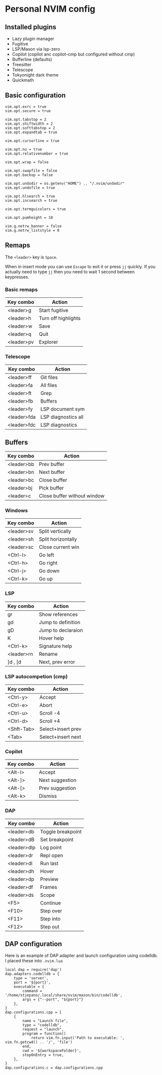 # Personal NVIM config

## Installed plugins

* Lazy plugin manager
* Fugitive 
* LSP/Mason via lsp-zero
* Copilot (copilot anc copilot-cmp but configured without cmp)
* Bufferline (defaults)
* Treesitter
* Telescope
* Tokyonight dark theme
* Quickmath

## Basic configuration

```
vim.opt.exrc = true
vim.opt.secure = true

vim.opt.tabstop = 2
vim.opt.shiftwidth = 2
vim.opt.softtabstop = 2
vim.opt.expandtab = true

vim.opt.cursorline = true

vim.opt.nu = true
vim.opt.relativenumber = true

vim.opt.wrap = false

vim.opt.swapfile = false
vim.opt.backup = false

vim.opt.undodir = os.getenv("HOME") .. "/.nvim/undodir"
vim.opt.undofile = true

vim.opt.hlsearch = true
vim.opt.incsearch = true

vim.opt.termguicolors = true

vim.opt.pumheight = 10

vim.g.netrw_banner = false
vim.g.netrw_liststyle = 0
```

## Remaps

The ```<leader>``` key is ```Space```.

When in insert mode you can use ```Escape``` to exit it or press ```jj``` quickly. 
If you actually need to type ```jj``` then you need to wait 1 second between keypresses.

### Basic remaps

| Key combo    | Action              |
|--------------|---------------------|
| \<leader\>g  | Start fugitive      |
| \<leader\>h  | Turn off highlights |
| \<leader\>w  | Save                |
| \<leader\>q  | Quit                |
| \<leader\>pv | Explorer            |

### Telescope

| Key combo     | Action              |
|---------------|---------------------|
| \<leader\>ff  | Git files           |
| \<leader\>fa  | All files           |
| \<leader\>ft  | Grep                |
| \<leader\>fb  | Buffers             |
| \<leader\>fy  | LSP document sym    |
| \<leader\>fda | LSP diagnostics all |
| \<leader\>fdc | LSP diagnostics     |

## Buffers

| Key combo    | Action                      |
|--------------|-----------------------------|
| \<leader\>bb | Prev buffer                 |
| \<leader\>bn | Next buffer                 |
| \<leader\>bc | Close buffer                |
| \<leader\>bj | Pick buffer                 |
| \<leader\>c  | Close buffer without window |

### Windows

| Key combo    | Action              |
|--------------|---------------------|
| \<leader\>sv | Split vertically    |
| \<leader\>sh | Split horizontally  |
| \<leader\>sc | Close current win   |
| \<Ctrl-l\>   | Go left             |
| \<Ctrl-h\>   | Go right            |
| \<Ctrl-j\>   | Go down             |
| \<Ctrl-k\>   | Go up               |

### LSP

| Key combo    | Action              |
|--------------|---------------------|
| gr           | Show references     |
| gd           | Jump to definition  |
| gD           | Jump to declaraion  |
| K            | Hover help          |
| \<Ctrl-k\>   | Signature help      |
| \<leader\>rn | Rename              |
| ]d  , [d     | Next, prev error    |

### LSP autocompetion (cmp)

| Key combo    | Action              |
|--------------|---------------------|
| \<Ctrl-y\>   | Accept              |
| \<Ctrl-e\>   | Abort               |
| \<Ctrl-u\>   | Scroll -4           |
| \<Ctrl-d\>   | Scroll +4           |
| \<Shft-Tab\> | Select+insert prev  |
| \<Tab\>      | Select+insert next  |

### Copilot

| Key combo    | Action              |
|--------------|---------------------|
| \<Alt-l\>    | Accept              |
| \<Alt-]\>    | Next suggestion     |
| \<Alt-[\>    | Prev suggestion     |
| \<Alt-k\>    | Dismiss             |

### DAP

| Key combo      | Action              |
|----------------|---------------------|
| \<leader\>db   | Toggle breakpoint   |
| \<leader\>dB   | Set breakpoint      |
| \<leader\>dlp  | Log point           |
| \<leader\>dr   | Repl open           |
| \<leader\>dl   | Run last            |
| \<leader\>dh   | Hover               |
| \<leader\>dp   | Preview             |
| \<leader\>df   | Frames              |
| \<leader\>ds   | Scope               |
| \<F5\>         | Continue            |
| \<F10\>        | Step over           |
| \<F11\>        | Step into           |
| \<F12\>        | Step out            |

## DAP configuration

Here is an example of DAP adapter and launch configuration using codelldb. I placed these into `.nvim.lua`

```
local dap = require('dap')
dap.adapters.codelldb = {
    type = 'server',
    port = '${port}',
    executable = {
        command = '/home/stjepano/.local/share/nvim/mason/bin/codelldb',
        args = {"--port", "${port}"}
    },
}
dap.configurations.cpp = {
    {
        name = "Launch file",
        type = "codelldb",
        request = "launch",
        program = function()
            return vim.fn.input('Path to executable: ', vim.fn.getcwd() .. '/', 'file')
        end,
        cwd = '${workspaceFolder}',
        stopOnEntry = true,
    },
}
dap.configurations.c = dap.configurations.cpp
```
